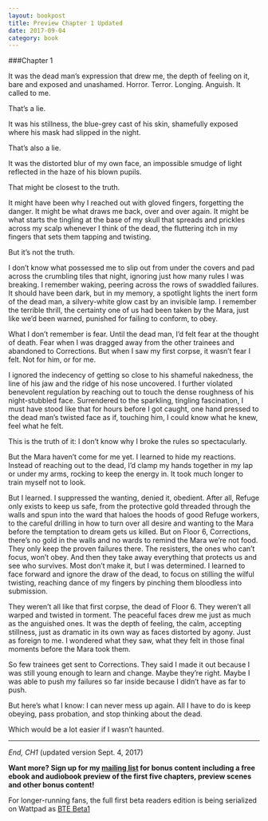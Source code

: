 ```yaml
---
layout: bookpost
title: Preview Chapter 1 Updated
date: 2017-09-04
category: book
---
```


###Chapter 1

It was the dead man’s expression that drew me, the depth of feeling on it, bare and exposed and unashamed. Horror. Terror. Longing. Anguish. It called to me.

That’s a lie.

It was his stillness, the blue-grey cast of his skin, shamefully exposed where his mask had slipped in the night.

That’s also a lie.

It was the distorted blur of my own face, an impossible smudge of light reflected in the haze of his blown pupils.

That might be closest to the truth.

It might have been why I reached out with gloved fingers, forgetting the danger. It might be what draws me back, over and over again. It might be what starts the tingling at the base of my skull that spreads and prickles across my scalp whenever I think of the dead, the fluttering itch in my fingers that sets them tapping and twisting.

But it’s not the truth.

I don’t know what possessed me to slip out from under the covers and pad across the crumbling tiles that night, ignoring just how many rules I was breaking. I remember waking, peering across the rows of swaddled failures. It should have been dark, but in my memory, a spotlight lights the inert form of the dead man, a silvery-white glow cast by an invisible lamp. I remember the terrible thrill, the certainty one of us had been taken by the Mara, just like we’d been warned, punished for failing to conform, to obey.

What I don’t remember is fear. Until the dead man, I’d felt fear at the thought of death. Fear when I was dragged away from the other trainees and abandoned to Corrections. But when I saw my first corpse, it wasn’t fear I felt. Not for him, or for me. 

I ignored the indecency of getting so close to his shameful nakedness, the line of his jaw and the ridge of his nose uncovered. I further violated benevolent regulation by reaching out to touch the dense roughness of his night-stubbled face. Surrendered to the sparkling, tingling fascination, I must have stood like that for hours before I got caught, one hand pressed to the dead man’s twisted face as if, touching him, I could know what he knew, feel what he felt.

This is the truth of it: I don’t know why I broke the rules so spectacularly. 

But the Mara haven’t come for me yet. I learned to hide my reactions. Instead of reaching out to the dead, I’d clamp my hands together in my lap or under my arms, rocking to keep the energy in. It took much longer to train myself not to look.

But I learned. I suppressed the wanting, denied it, obedient. After all, Refuge only exists to keep us safe, from the protective gold threaded through the walls and spun into the ward that haloes the hoods of good Refuge workers, to the careful drilling in how to turn over all desire and wanting to the Mara before the temptation to dream gets us killed. But on Floor 6, Corrections, there’s no gold in the walls and no wards to remind the Mara we’re not food. They only keep the proven failures there. The resisters, the ones who can’t focus, won’t obey. And then they take away everything that protects us and see who survives. Most don’t make it, but I was determined. I learned to face forward and ignore the draw of the dead, to focus on stilling the wilful twisting, reaching dance of my fingers by pinching them bloodless into submission.

They weren’t all like that first corpse, the dead of Floor 6. They weren’t all warped and twisted in torment. The peaceful faces drew me just as much as the anguished ones. It was the depth of feeling, the calm, accepting stillness, just as dramatic in its own way as faces distorted by agony. Just as foreign to me. I wondered what they saw, what they felt in those final moments before the Mara took them.

So few trainees get sent to Corrections. They said I made it out because I was still young enough to learn and change. Maybe they’re right. Maybe I was able to push my failures so far inside because I didn’t have as far to push.

But here’s what I know: I can never mess up again. All I have to do is keep obeying, pass probation, and stop thinking about the dead.

Which would be a lot easier if I wasn’t haunted.

<hr>

*End, CH1* (updated version Sept. 4, 2017)

**Want more? Sign up for my [mailing list](http://eepurl.cSevwn) for bonus content including a free ebook and audiobook preview of the first five chapters, preview scenes and other bonus content!**

For longer-running fans, the full first beta readers edition is being serialized on Wattpad as [BTE Beta1](https://www.wattpad.com/story/106720262-bte-beta1)
